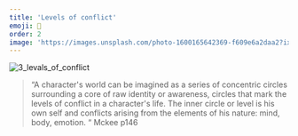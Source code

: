 ```yaml
---
title: 'Levels of conflict'
emoji: 📘
order: 2
image: 'https://images.unsplash.com/photo-1600165642369-f609e6a2daa2?ixid=MnwxMjA3fDB8MHxwaG90by1wYWdlfHx8fGVufDB8fHx8&ixlib=rb-1.2.1&auto=format&fit=crop&w=2146&q=80'
---
```



<!-- # Story Concepts: Levels of conflict - Draft -->

![3_levals_of_conflict]({{site.baseUrl}}/img/3_levals_of_conflict.png)

> “A character's world can be imagined as a series of concentric circles surrounding a core of raw identity or awareness, circles that mark the levels of conflict in a character's life. The inner circle or level is his own self and conflicts arising from the elements of his nature: mind, body, emotion. “ Mckee p146